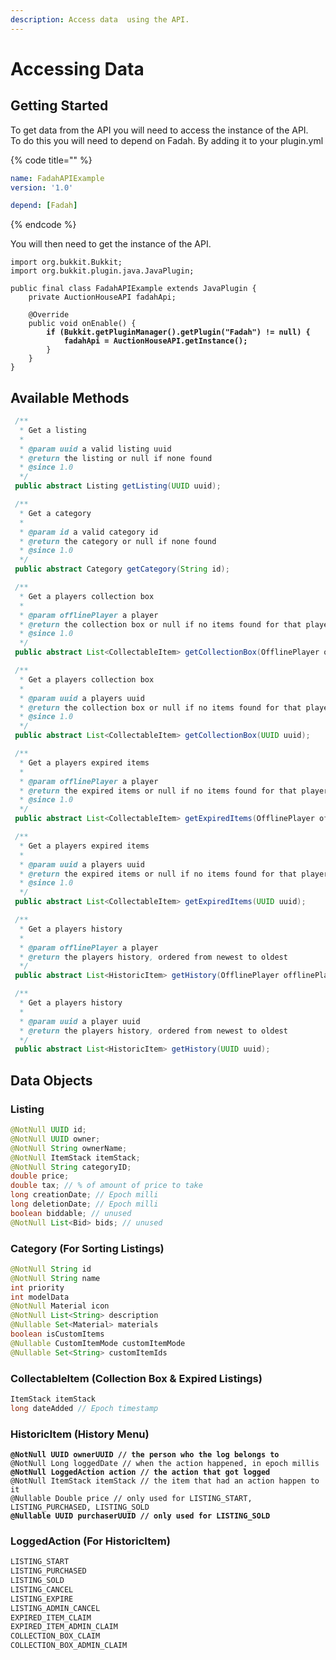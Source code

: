 ```yaml
---
description: Access data  using the API.
---
```


# Accessing Data

## Getting Started

To get data from the API you will need to access the instance of the API. \
To do this you will need to depend on Fadah. By adding it to your plugin.yml

{% code title="" %}
```yaml
name: FadahAPIExample
version: '1.0'

depend: [Fadah]
```
{% endcode %}

You will then need to get the instance of the API.

<pre class="language-java"><code class="lang-java">import org.bukkit.Bukkit;
import org.bukkit.plugin.java.JavaPlugin;

public final class FadahAPIExample extends JavaPlugin {
    private AuctionHouseAPI fadahApi;

    @Override
    public void onEnable() {
<strong>        if (Bukkit.getPluginManager().getPlugin("Fadah") != null) {
</strong><strong>            fadahApi = AuctionHouseAPI.getInstance();
</strong>        }
    }
}
</code></pre>

## Available Methods

```java
 /**
  * Get a listing
  *
  * @param uuid a valid listing uuid
  * @return the listing or null if none found
  * @since 1.0
  */
 public abstract Listing getListing(UUID uuid);

 /**
  * Get a category
  *
  * @param id a valid category id
  * @return the category or null if none found
  * @since 1.0
  */
 public abstract Category getCategory(String id);

 /**
  * Get a players collection box
  *
  * @param offlinePlayer a player
  * @return the collection box or null if no items found for that player
  * @since 1.0
  */
 public abstract List<CollectableItem> getCollectionBox(OfflinePlayer offlinePlayer);

 /**
  * Get a players collection box
  *
  * @param uuid a players uuid
  * @return the collection box or null if no items found for that player
  * @since 1.0
  */
 public abstract List<CollectableItem> getCollectionBox(UUID uuid);

 /**
  * Get a players expired items
  *
  * @param offlinePlayer a player
  * @return the expired items or null if no items found for that player
  * @since 1.0
  */
 public abstract List<CollectableItem> getExpiredItems(OfflinePlayer offlinePlayer);

 /**
  * Get a players expired items
  *
  * @param uuid a players uuid
  * @return the expired items or null if no items found for that player
  * @since 1.0
  */
 public abstract List<CollectableItem> getExpiredItems(UUID uuid);

 /**
  * Get a players history
  *
  * @param offlinePlayer a player
  * @return the players history, ordered from newest to oldest
  */
 public abstract List<HistoricItem> getHistory(OfflinePlayer offlinePlayer);

 /**
  * Get a players history
  *
  * @param uuid a player uuid
  * @return the players history, ordered from newest to oldest
  */
 public abstract List<HistoricItem> getHistory(UUID uuid);
```

## Data Objects

### Listing

```java
@NotNull UUID id;
@NotNull UUID owner;
@NotNull String ownerName;
@NotNull ItemStack itemStack;
@NotNull String categoryID;
double price;
double tax; // % of amount of price to take
long creationDate; // Epoch milli
long deletionDate; // Epoch milli
boolean biddable; // unused
@NotNull List<Bid> bids; // unused
```

### Category (For Sorting Listings)

```java
@NotNull String id
@NotNull String name
int priority
int modelData
@NotNull Material icon
@NotNull List<String> description
@Nullable Set<Material> materials
boolean isCustomItems
@Nullable CustomItemMode customItemMode
@Nullable Set<String> customItemIds
```

### CollectableItem (Collection Box & Expired Listings)

```java
ItemStack itemStack
long dateAdded // Epoch timestamp
```

### HistoricItem (History Menu)

<pre class="language-java"><code class="lang-java"><strong>@NotNull UUID ownerUUID // the person who the log belongs to
</strong>@NotNull Long loggedDate // when the action happened, in epoch millis
<strong>@NotNull LoggedAction action // the action that got logged
</strong>@NotNull ItemStack itemStack // the item that had an action happen to it
@Nullable Double price // only used for LISTING_START, LISTING_PURCHASED, LISTING_SOLD
<strong>@Nullable UUID purchaserUUID // only used for LISTING_SOLD
</strong></code></pre>

### LoggedAction (For HistoricItem)

```java
LISTING_START
LISTING_PURCHASED
LISTING_SOLD
LISTING_CANCEL
LISTING_EXPIRE
LISTING_ADMIN_CANCEL
EXPIRED_ITEM_CLAIM
EXPIRED_ITEM_ADMIN_CLAIM
COLLECTION_BOX_CLAIM
COLLECTION_BOX_ADMIN_CLAIM
```
